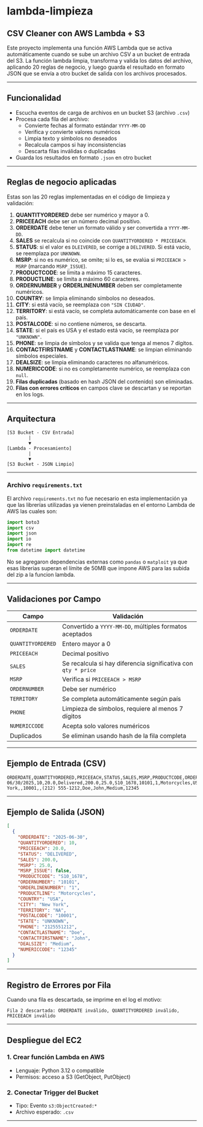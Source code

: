 # lambda-limpieza

## CSV Cleaner con AWS Lambda + S3

Este proyecto implementa una función AWS Lambda que se activa automáticamente cuando se sube un archivo CSV a un bucket de entrada del S3. La función lambda limpia, transforma y valida los datos del archivo, aplicando 20 reglas de negocio, y luego guarda el resultado en formato JSON que se envía a otro bucket de salida con los archivos procesados.

---

## Funcionalidad

- Escucha eventos de carga de archivos en un bucket S3 (archivo `.csv`)
- Procesa cada fila del archivo:
  - Convierte fechas al formato estándar `YYYY-MM-DD`
  - Verifica y convierte valores numéricos
  - Limpia texto y símbolos no deseados
  - Recalcula campos si hay inconsistencias
  - Descarta filas inválidas o duplicadas
- Guarda los resultados en formato `.json` en otro bucket

---

## Reglas de negocio aplicadas

Estas son las 20 reglas implementadas en el código de limpieza y validación:

1. **QUANTITYORDERED** debe ser numérico y mayor a 0.
2. **PRICEEACH** debe ser un número decimal positivo.
3. **ORDERDATE** debe tener un formato válido y ser convertida a `YYYY-MM-DD`.
4. **SALES** se recalcula si no coincide con `QUANTITYORDERED * PRICEEACH`.
5. **STATUS**: si el valor es `DLEIVERED`, se corrige a `DELIVERED`. Si está vacío, se reemplaza por `UNKNOWN`.
6. **MSRP**: si no es numérico, se omite; si lo es, se evalúa si `PRICEEACH > MSRP` (marcando `MSRP_ISSUE`).
7. **PRODUCTCODE**: se limita a máximo 15 caracteres.
8. **PRODUCTLINE**: se limita a máximo 60 caracteres.
9. **ORDERNUMBER** y **ORDERLINENUMBER** deben ser completamente numéricos.
10. **COUNTRY**: se limpia eliminando símbolos no deseados.
11. **CITY**: si está vacío, se reemplaza con `"SIN CIUDAD"`.
12. **TERRITORY**: si está vacío, se completa automáticamente con base en el país.
13. **POSTALCODE**: si no contiene números, se descarta.
14. **STATE**: si el país es USA y el estado está vacío, se reemplaza por `"UNKNOWN"`.
15. **PHONE**: se limpia de símbolos y se valida que tenga al menos 7 dígitos.
16. **CONTACTFIRSTNAME** y **CONTACTLASTNAME**: se limpian eliminando símbolos especiales.
17. **DEALSIZE**: se limpia eliminando caracteres no alfanuméricos.
18. **NUMERICCODE**: si no es completamente numérico, se reemplaza con `null`.
19. **Filas duplicadas** (basado en hash JSON del contenido) son eliminadas.
20. **Filas con errores críticos** en campos clave se descartan y se reportan en los logs.

---

## Arquitectura

```
[S3 Bucket - CSV Entrada]
        |
        ▼
[Lambda - Procesamiento]
        |
        ▼
[S3 Bucket - JSON Limpio]
```

---

### Archivo `requirements.txt`

El archivo `requirements.txt` no fue necesario en esta implementación ya que las librerías utilizadas ya vienen preinstaladas en el entorno Lambda de AWS las cuales son:

```python
import boto3
import csv
import json
import io
import re
from datetime import datetime
```

No se agregaron dependencias externas como `pandas` o `matploit` ya que esas librerias superan el límite de 50MB que impone AWS para las subida del zip a la funcion lambda.

---

## Validaciones por Campo

| Campo             | Validación                                                     |
| ----------------- | -------------------------------------------------------------- |
| `ORDERDATE`       | Convertido a `YYYY-MM-DD`, múltiples formatos aceptados        |
| `QUANTITYORDERED` | Entero mayor a 0                                               |
| `PRICEEACH`       | Decimal positivo                                               |
| `SALES`           | Se recalcula si hay diferencia significativa con `qty * price` |
| `MSRP`            | Verifica si `PRICEEACH > MSRP`                                 |
| `ORDERNUMBER`     | Debe ser numérico                                              |
| `TERRITORY`       | Se completa automáticamente según país                         |
| `PHONE`           | Limpieza de símbolos, requiere al menos 7 dígitos              |
| `NUMERICCODE`     | Acepta solo valores numéricos                                  |
| Duplicados        | Se eliminan usando hash de la fila completa                    |

---

## Ejemplo de Entrada (CSV)

```csv
ORDERDATE,QUANTITYORDERED,PRICEEACH,STATUS,SALES,MSRP,PRODUCTCODE,ORDERNUMBER,ORDERLINENUMBER,PRODUCTLINE,COUNTRY,CITY,TERRITORY,POSTALCODE,STATE,PHONE,CONTACTLASTNAME,CONTACTFIRSTNAME,DEALSIZE,NUMERICCODE
06/30/2025,10,20.0,Delivered,200.0,25.0,S10_1678,10101,1,Motorcycles,USA,New York,,10001,,(212) 555-1212,Doe,John,Medium,12345
```

---

## Ejemplo de Salida (JSON)

```json
[
  {
    "ORDERDATE": "2025-06-30",
    "QUANTITYORDERED": 10,
    "PRICEEACH": 20.0,
    "STATUS": "DELIVERED",
    "SALES": 200.0,
    "MSRP": 25.0,
    "MSRP_ISSUE": false,
    "PRODUCTCODE": "S10_1678",
    "ORDERNUMBER": "10101",
    "ORDERLINENUMBER": "1",
    "PRODUCTLINE": "Motorcycles",
    "COUNTRY": "USA",
    "CITY": "New York",
    "TERRITORY": "NA",
    "POSTALCODE": "10001",
    "STATE": "UNKNOWN",
    "PHONE": "2125551212",
    "CONTACTLASTNAME": "Doe",
    "CONTACTFIRSTNAME": "John",
    "DEALSIZE": "Medium",
    "NUMERICCODE": "12345"
  }
]
```

---

## Registro de Errores por Fila

Cuando una fila es descartada, se imprime en el log el motivo:

```
Fila 2 descartada: ORDERDATE inválido, QUANTITYORDERED inválido, PRICEEACH inválido
```

---

## Despliegue del EC2

### 1. Crear función Lambda en AWS

- Lenguaje: Python 3.12 o compatible
- Permisos: acceso a S3 (GetObject, PutObject)

### 2. Conectar Trigger del Bucket

- Tipo: Evento `s3:ObjectCreated:*`
- Archivo esperado: `.csv`

---
